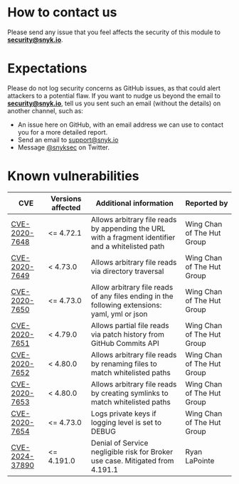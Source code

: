 # How to contact us

Please send any issue that you feel affects the security of this module to
**security@snyk.io**.

# Expectations

Please do not log security concerns as GitHub issues, as that could alert attackers to a potential flaw. If you want to nudge us beyond the email to **security@snyk.io**, tell us you sent such an email (without the details) on another channel, such as:
* An issue here on GitHub, with an email address we can use to contact you
  for a more detailed report.
* Send an email to support@snyk.io
* Message [@snyksec](https://twitter.com/snyksec) on Twitter.

# Known vulnerabilities

| CVE | Versions affected | Additional information | Reported by |
|-|-|-|-|
| [CVE-2020-7648](https://snyk.io/vuln/SNYK-JS-SNYKBROKER-570607) | <= 4.72.1 | Allows arbitrary file reads by appending the URL with a fragment identifier and a whitelisted path | Wing Chan of The Hut Group |
| [CVE-2020-7649](https://snyk.io/vuln/SNYK-JS-SNYKBROKER-570608) | < 4.73.0 | Allows arbitrary file reads via directory traversal | Wing Chan of The Hut Group |
| [CVE-2020-7650](https://snyk.io/vuln/SNYK-JS-SNYKBROKER-570609) | <= 4.73.0 | Allow arbitrary file reads of any files ending in the following extensions: yaml, yml or json | Wing Chan of The Hut Group |
| [CVE-2020-7651](https://snyk.io/vuln/SNYK-JS-SNYKBROKER-570610) | < 4.79.0 | Allows partial file reads via patch history from GitHub Commits API | Wing Chan of The Hut Group |
| [CVE-2020-7652](https://snyk.io/vuln/SNYK-JS-SNYKBROKER-570611) | < 4.80.0 | Allows arbitrary file reads by renaming files to match whitelisted paths | Wing Chan of The Hut Group |
| [CVE-2020-7653](https://snyk.io/vuln/SNYK-JS-SNYKBROKER-570612) | < 4.80.0 | Allows arbitrary file reads by creating symlinks to match whitelisted paths | Wing Chan of The Hut Group |
| [CVE-2020-7654](https://snyk.io/vuln/SNYK-JS-SNYKBROKER-570613) | <= 4.73.0 | Logs private keys if logging level is set to DEBUG | Wing Chan of The Hut Group |
| [CVE-2024-37890](https://security.snyk.io/vuln/SNYK-JS-WS-7266574) | <= 4.191.0 | Denial of Service negligible risk for Broker use case. Mitigated from 4.191.1 | Ryan LaPointe |
